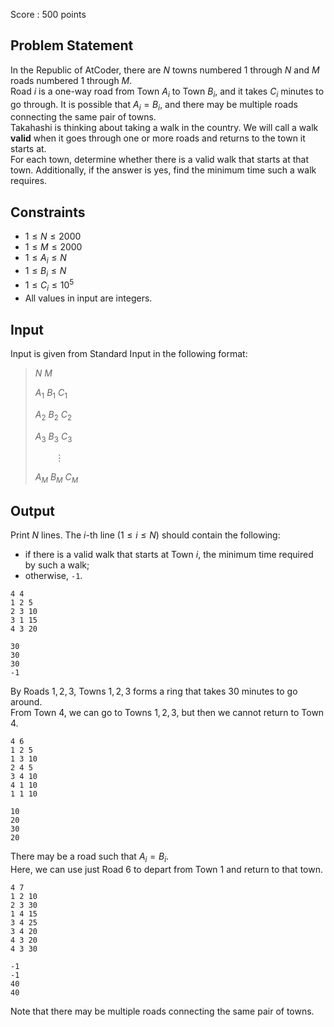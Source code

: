 Score : $500$ points

## Problem Statement

In the Republic of AtCoder, there are $N$ towns numbered $1$ through $N$ and $M$ roads numbered $1$ through $M$.<br>
Road $i$ is a one-way road from Town $A_i$ to Town $B_i$, and it takes $C_i$ minutes to go through. It is possible that $A_i = B_i$, and there may be multiple roads connecting the same pair of towns.<br>
Takahashi is thinking about taking a walk in the country. We will call a walk **valid** when it goes through one or more roads and returns to the town it starts at.<br>
For each town, determine whether there is a valid walk that starts at that town. Additionally, if the answer is yes, find the minimum time such a walk requires.

## Constraints

- $1 \le N \le 2000$
- $1 \le M \le 2000$
- $1 \le A_i \le N$
- $1 \le B_i \le N$
- $1 \le C_i \le 10^5$
- All values in input are integers.

## Input

Input is given from Standard Input in the following format:

> $N$ $M$
> 
> $A_1$ $B_1$ $C_1$
> 
> $A_2$ $B_2$ $C_2$
> 
> $A_3$ $B_3$ $C_3$
> 
> $\hspace{25pt} \vdots$
> 
> $A_M$ $B_M$ $C_M$

## Output

Print $N$ lines. The $i$-th line $(1 \le i \le N)$ should contain the following:

- if there is a valid walk that starts at Town $i$, the minimum time required by such a walk;
- otherwise, `-1`.

```input1
4 4
1 2 5
2 3 10
3 1 15
4 3 20
```

```output1
30
30
30
-1
```

By Roads $1, 2, 3$, Towns $1, 2, 3$ forms a ring that takes $30$ minutes to go around.<br>
From Town $4$, we can go to Towns $1, 2, 3$, but then we cannot return to Town $4$.

```input2
4 6
1 2 5
1 3 10
2 4 5
3 4 10
4 1 10
1 1 10
```

```output2
10
20
30
20
```

There may be a road such that $A_i = B_i$.<br>
Here, we can use just Road $6$ to depart from Town $1$ and return to that town.

```input3
4 7
1 2 10
2 3 30
1 4 15
3 4 25
3 4 20
4 3 20
4 3 30
```

```output3
-1
-1
40
40
```

Note that there may be multiple roads connecting the same pair of towns.